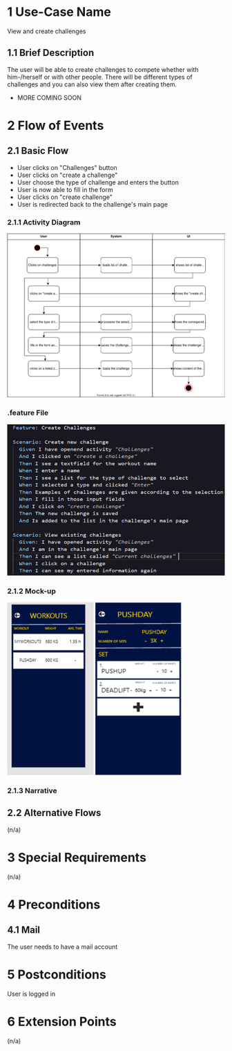 # 1 Use-Case Name
View and create challenges

## 1.1 Brief Description
The user will be able to create challenges to compete whether with him-/herself or with other people. There will be different types of challenges and you can also view them after creating them. 

- MORE COMING SOON

# 2 Flow of Events
## 2.1 Basic Flow
- User clicks on "Challenges" button
- User clicks on "create a challenge"
- User choose the type of challenge and enters the button
- User is now able to fill in the form
- User clicks on "create challenge"
- User is redirected back to the challenge's main page

### 2.1.1 Activity Diagram
![Challenge Diagram](./challenge.svg)

### .feature File
<img src="https://github.com/DHBW-TrainingApp/Blog/blob/main/docs/UCs/challenge.png"  width="562" height="350" />


### 2.1.2 Mock-up
<img src="https://github.com/DHBW-TrainingApp/Blog/blob/main/bilder/WorkoutManage1.PNG" width="200" height="400" />
<img src="https://github.com/DHBW-TrainingApp/Blog/blob/main/bilder/WorkoutManage2.PNG"  width="200" height="400" />


### 2.1.3 Narrative


## 2.2 Alternative Flows
(n/a)

# 3 Special Requirements
(n/a)

# 4 Preconditions
## 4.1 Mail
The user needs to have a mail account

# 5 Postconditions
User is logged in 
 
# 6 Extension Points
(n/a)
